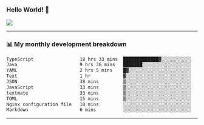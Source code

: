 ### Hello World! 👋

<a>
  <img align="center" src="https://github-readme-stats.vercel.app/api?username=megatunger&count_private=true&include_all_commits=true&bg_color=30,56CCF2,2F80ED&title_color=fff&text_color=fff" />
</a>

------
### 📊 My monthly development breakdown

<!--START_SECTION:waka-->

```txt
TypeScript                 18 hrs 33 mins  █████████████▓░░░░░░░░░░░   54.34 %
Java                       9 hrs 36 mins   ███████░░░░░░░░░░░░░░░░░░   28.13 %
YAML                       2 hrs 5 mins    █▓░░░░░░░░░░░░░░░░░░░░░░░   06.12 %
Text                       1 hr            ▓░░░░░░░░░░░░░░░░░░░░░░░░   02.96 %
JSON                       38 mins         ▒░░░░░░░░░░░░░░░░░░░░░░░░   01.89 %
JavaScript                 33 mins         ▒░░░░░░░░░░░░░░░░░░░░░░░░   01.65 %
textmate                   33 mins         ▒░░░░░░░░░░░░░░░░░░░░░░░░   01.61 %
TOML                       15 mins         ▒░░░░░░░░░░░░░░░░░░░░░░░░   00.75 %
Nginx configuration file   10 mins         ░░░░░░░░░░░░░░░░░░░░░░░░░   00.49 %
Markdown                   6 mins          ░░░░░░░░░░░░░░░░░░░░░░░░░   00.30 %
```

<!--END_SECTION:waka-->

------

